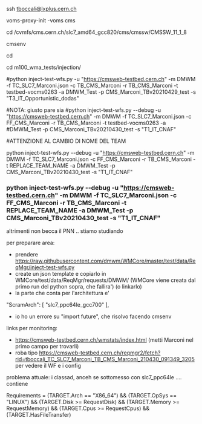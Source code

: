 ssh tboccali@lxplus.cern.ch

voms-proxy-init -voms cms

cd /cvmfs/cms.cern.ch/slc7_amd64_gcc820/cms/cmssw/CMSSW_11_1_8

cmsenv

cd

cd m100_wma_tests/injection/

\#python inject-test-wfs.py -u "https://cmsweb-testbed.cern.ch" -m DMWM -f TC_SLC7_Marconi.json -c TB_CMS_Marconi -r TB_CMS_Marconi -t testbed-vocms0263 -a DMWM_Test -p CMS_Marconi_TBv20210429_test -s "T3_IT_Opportunistic_dodas"

#NOTA: giusto pare sia
#python inject-test-wfs.py --debug -u "https://cmsweb-testbed.cern.ch" -m DMWM -f TC_SLC7_Marconi.json -c FF_CMS_Marconi -r TB_CMS_Marconi -t testbed-vocms0263 -a #DMWM_Test -p CMS_Marconi_TBv20210430_test -s "T1_IT_CNAF"

#ATTENZIONE AL CAMBIO DI NOME DEL TEAM

python inject-test-wfs.py --debug -u "https://cmsweb-testbed.cern.ch" -m DMWM -f TC_SLC7_Marconi.json -c FF_CMS_Marconi -r TB_CMS_Marconi -t REPLACE_TEAM_NAME -a DMWM_Test -p CMS_Marconi_TBv20210430_test -s "T1_IT_CNAF"


### python inject-test-wfs.py --debug -u "https://cmsweb-testbed.cern.ch" -m DMWM -f TC_SLC7_Marconi.json -c FF_CMS_Marconi -r TB_CMS_Marconi -t REPLACE_TEAM_NAME -a DMWM_Test -p CMS_Marconi_TBv20210430_test -s "T1_IT_CNAF"



altrimenti non becca il PNN .. stiamo studiando



per preparare area:
- prendere https://raw.githubusercontent.com/dmwm/WMCore/master/test/data/ReqMgr/inject-test-wfs.py
- create un json template e copiarlo in WMCore/test/data/ReqMgr/requests/DMWM/  (WMCore viene creata dal primo run del python sopra, che fallira') (o linkarlo)
- la parte che conta per l'architettura e' 

"ScramArch": [
            "slc7_ppc64le_gcc700"
        ],
        
        
- io ho un errore su "import future", che risolvo facendo cmsenv


links per monitoring:
- https://cmsweb-testbed.cern.ch/wmstats/index.html (metti Marconi nel primo campo per trovarli)
- roba tipo https://cmsweb-testbed.cern.ch/reqmgr2/fetch?rid=tboccali_TC_SLC7_Marconi_TB_CMS_Marconi_210430_091349_3205 per vedere il WF e i config



problema attuale: i classad, anceh se sottomesso con slc7_ppc64le .... contiene

Requirements = (TARGET.Arch == "X86_64") && (TARGET.OpSys == "LINUX") && (TARGET.Disk >= RequestDisk) && (TARGET.Memory >= RequestMemory) && (TARGET.Cpus >= RequestCpus) && (TARGET.HasFileTransfer)



